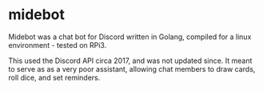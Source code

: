 # midebot

Midebot was a chat bot for Discord written in Golang, compiled for a linux environment - tested on RPi3.

This used the Discord API circa 2017, and was not updated since. It meant to serve as as a very poor assistant, allowing chat members to draw cards, roll dice, and set reminders.
